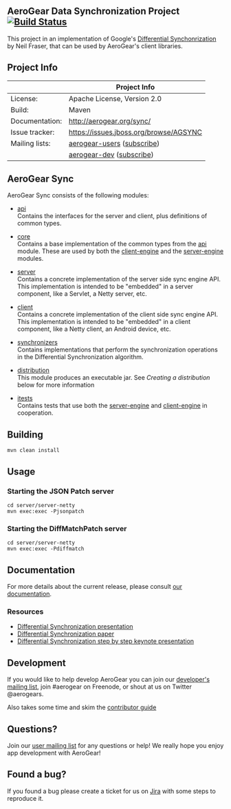 ## AeroGear Data Synchronization Project [![Build Status](https://travis-ci.org/aerogear/aerogear-sync-server.png)](https://travis-ci.org/aerogear/aerogear-sync-server)
This project in an implementation of Google's [Differential Synchonrization](http://research.google.com/pubs/pub35605.html) 
by Neil Fraser, that can be used by AeroGear's client libraries.

## Project Info

|                 | Project Info  |
| --------------- | ------------- |
| License:        | Apache License, Version 2.0  |
| Build:          | Maven  |
| Documentation:  | http://aerogear.org/sync/  |
| Issue tracker:  | https://issues.jboss.org/browse/AGSYNC  |
| Mailing lists:  | [aerogear-users](http://aerogear-users.1116366.n5.nabble.com/) ([subscribe](https://lists.jboss.org/mailman/listinfo/aerogear-users))  |
|                 | [aerogear-dev](http://aerogear-dev.1069024.n5.nabble.com/) ([subscribe](https://lists.jboss.org/mailman/listinfo/aerogear-dev))  |

## AeroGear Sync
AeroGear Sync consists of the following modules:

* [api](./api)  
Contains the interfaces for the server and client, plus definitions of common types.

* [core](./core)  
Contains a base implementation of the common types from the [api](./api) module. These are used by both the
[client-engine](./client/client-engine) and the [server-engine](./server/server-engine) modules.

* [server](./server)  
Contains a concrete implementation of the server side sync engine API. This implementation is intended to be "embedded" in a server
component, like a Servlet, a Netty server, etc.

* [client](./client)  
Contains a concrete implementation of the client side sync engine API. This implementation is intended to be "embedded" in a client
component, like a Netty client, an Android device, etc.

* [synchronizers](./synchronizers)  
Contains implementations that perform the synchronization operations in the Differential Synchronization algorithm.

* [distribution](./distribution)  
This module produces an executable jar. See _Creating a distribution_ below for more information

* [itests](./itests)  
Contains tests that use both the [server-engine](./server/server-engine) and [client-engine](./client/client-engine) in cooperation.

## Building

    mvn clean install

## Usage

### Starting the JSON Patch server

    cd server/server-netty
    mvn exec:exec -Pjsonpatch
    
### Starting the DiffMatchPatch server

    cd server/server-netty
    mvn exec:exec -Pdiffmatch

## Documentation

For more details about the current release, please consult [our documentation](http://aerogear.org/sync).

### Resources
* [Differential Synchronization presentation](https://www.youtube.com/watch?v=S2Hp_1jqpY8)
* [Differential Synchronization paper](http://research.google.com/pubs/pub35605.html)
* [Differential Synchronization step by step keynote presentation](https://www.icloud.com/iw/#keynote/BAKHgqmqd5ETPe9ebKyBhSINoBo1QHaNPYeF/diffsync)

## Development

If you would like to help develop AeroGear you can join our [developer's mailing list](https://lists.jboss.org/mailman/listinfo/aerogear-dev), join #aerogear on Freenode, or shout at us on Twitter @aerogears.

Also takes some time and skim the [contributor guide](http://aerogear.org/docs/guides/Contributing/)

## Questions?

Join our [user mailing list](https://lists.jboss.org/mailman/listinfo/aerogear-users) for any questions or help! We really hope you enjoy app development with AeroGear!

## Found a bug?

If you found a bug please create a ticket for us on [Jira](https://issues.jboss.org/browse/AGSYNC) with some steps to reproduce it.

